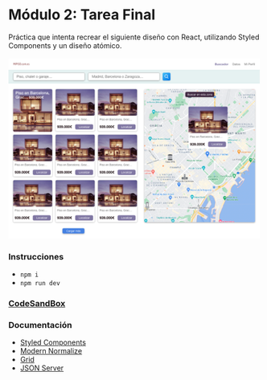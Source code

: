 # Módulo 2: Tarea Final

Práctica que intenta recrear el siguiente diseño con React, utilizando Styled Components y un diseño atómico.
<br>  
<img src="project/1.png" width="500">

### Instrucciones

- `npm i`
- `npm run dev`

### [CodeSandBox](https://codesandbox.io/p/github/eliashz/ra-m2-tarea-final/draft/red-forest)

### Documentación

- [Styled Components](https://styled-components.com/)
- [Modern Normalize](https://github.com/sindresorhus/modern-normalize)
- [Grid](https://css-tricks.com/snippets/css/complete-guide-grid/)
- [JSON Server](https://npmjs.com/package/json-server)
